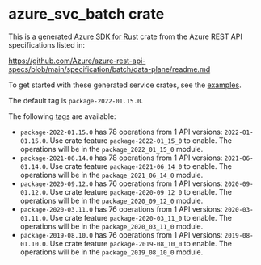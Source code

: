 # azure_svc_batch crate

This is a generated [Azure SDK for Rust](https://github.com/Azure/azure-sdk-for-rust) crate from the Azure REST API specifications listed in:

https://github.com/Azure/azure-rest-api-specs/blob/main/specification/batch/data-plane/readme.md

To get started with these generated service crates, see the [examples](https://github.com/Azure/azure-sdk-for-rust/blob/main/services/README.md#examples).

The default tag is `package-2022-01.15.0`.

The following [tags](https://github.com/Azure/azure-sdk-for-rust/blob/main/services/tags.md) are available:

- `package-2022-01.15.0` has 78 operations from 1 API versions: `2022-01-01.15.0`. Use crate feature `package-2022-01_15_0` to enable. The operations will be in the `package_2022_01_15_0` module.
- `package-2021-06.14.0` has 78 operations from 1 API versions: `2021-06-01.14.0`. Use crate feature `package-2021-06_14_0` to enable. The operations will be in the `package_2021_06_14_0` module.
- `package-2020-09.12.0` has 76 operations from 1 API versions: `2020-09-01.12.0`. Use crate feature `package-2020-09_12_0` to enable. The operations will be in the `package_2020_09_12_0` module.
- `package-2020-03.11.0` has 76 operations from 1 API versions: `2020-03-01.11.0`. Use crate feature `package-2020-03_11_0` to enable. The operations will be in the `package_2020_03_11_0` module.
- `package-2019-08.10.0` has 76 operations from 1 API versions: `2019-08-01.10.0`. Use crate feature `package-2019-08_10_0` to enable. The operations will be in the `package_2019_08_10_0` module.